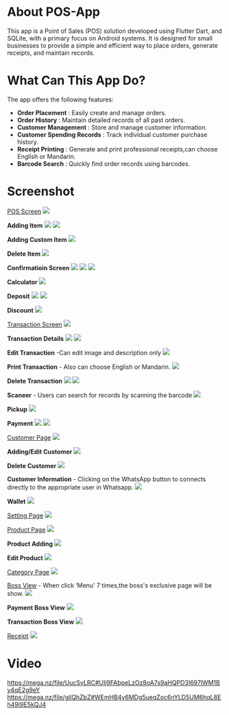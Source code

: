 # About POS-App
This app is a Point of Sales (POS) solution developed using Flutter Dart, and SQLite, with a primary focus on Android systems. It is designed for small businesses to provide a simple and efficient way to place orders, generate receipts, and maintain records.

# What Can This App Do?
The app offers the following features:

- **Order Placement** : Easily create and manage orders.
- **Order History** : Maintain detailed records of all past orders.
- **Customer Management** : Store and manage customer information.
- **Customer Spending Records** : Track individual customer purchase history.
- **Receipt Printing** : Generate and print professional receipts,can choose English or Mandarin.
- **Barcode Search** : Quickly find order records using barcodes.

# Screenshot
[POS Screen](/screenshots/POS_System.jpg)
![](/screenshots/POS_System.jpg)

**Adding Item**
![](/screenshots/Adding_Item1.jpg)
![](/screenshots/Adding_Item2.jpg)

**Adding Custom Item**
![](/screenshots/Adding_Cus.jpg)

**Delete Item**
![](/screenshots/Delete_Item.jpg)

**Confirmatioin Screen**
![](/screenshots/Confirmation.jpg)
![](/screenshots/Confirmation2.jpg)
![](/screenshots/Confirmation3.jpg)

**Calculator**
![](/screenshots/Calculator.jpg)

**Deposit**
![](/screenshots/Deposit.jpg)
![](/screenshots/Deposit2.jpg)

**Discount**
![](/screenshots/Discount.jpg)

[Transaction Screen](/screenshots/Transaction.jpg)
![](/screenshots/Transaction.jpg)

**Transaction Details**
![](/screenshots/Transaction_Details.jpg)
![](/screenshots/Transaction_Details2.jpg)

**Edit Transaction** -Can edit image and description only
![](/screenshots/Edit_Transaction.jpg)

**Print Transaction** - Also can choose English or Mandarin.
![](/screenshots/Print_Receipt.jpg)

**Delete Transaction**
![](/screenshots/Delete.jpg)
![](/screenshots/Deleted.jpg)

**Scaneer** - Users can search for records by scanning the barcode
![](/screenshots/Scanner.jpg)

**Pickup**
![](/screenshots/Pick_up.jpg)

**Payment**
![](/screenshots/After_Payment.jpg)
![](/screenshots/After_Payment2.jpg)

[Customer Page](/screenshots/Customer.jpg)
![](/screenshots/Customer.jpg)

**Adding/Edit Customer**
![](/screenshots/Edit_Customer.jpg)

**Delete Customer**
![](/screenshots/Delete_Customer.jpg)

**Customer Information** - Clicking on the WhatsApp button to connects directly to the appropriate user in Whatsapp.
![](/screenshots/Customer_Information.jpg)

**Wallet**
![](/screenshots/Wallet.jpg)

[Setting Page](/screenshots/Setting.jpg)
![](/screenshots/Setting.jpg)

[Product Page](/screenshots/Product.jpg)
![](/screenshots/Product.jpg)

**Product Adding**
![](/screenshots/Product.jpg)

**Edit Product**
![](/screenshots/Edit_Product.jpg)

[Category Page](/screenshots/Category.jpg)
![](/screenshots/Category.jpg)

[Boss View](/screenshots/Boss.jpg) - When click ‘Menu’ 7 times,the boss's exclusive page will be show.
![](/screenshots/Boss.jpg)

**Payment Boss View**
![](/screenshots/Payment_Boss.jpg)

**Transaction Boss View**
![](/screenshots/Transaction_Boss.jpg)

[Receipt](/screenshots/Receipt.jpeg)
![](/screenshots/Receipt.jpeg)

# Video
https://mega.nz/file/UucSyLRC#UIj9FAbpeLzOz8oA7s9aHQPD3I697lWM1By4qE2g9eY
https://mega.nz/file/gilQhZbZ#WEmHB4y6MDg5ueqZoc6nYLD5UM6hqL8Eh49I9E5kQJ4


